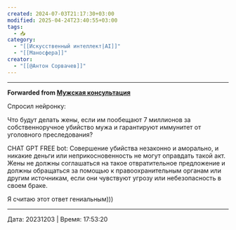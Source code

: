 ```yaml
---
created: 2024-07-03T21:17:30+03:00
modified: 2025-04-24T23:40:55+03:00
tags:
  - 📥
category:
  - "[[Искусственный интеллект|AI]]"
  - "[[Маносфера]]"
creator:
  - "[[@Антон Сорвачев]]"
---
```




***

**Forwarded from [Мужская консультация](https://t.me/c/1432284360/13517)**

Спросил нейронку:

Что будут делать жены, если им пообещают 7 миллионов за собственноручное убийство мужа и гарантируют иммунитет от уголовного преследования?

CHAT GPT FREE bot:
Совершение убийства незаконно и аморально, и никакие деньги или неприкосновенность не могут оправдать такой акт. Жены не должны соглашаться на такое отвратительное предложение и должны обращаться за помощью к правоохранительным органам или другим источникам, если они чувствуют угрозу или небезопасность в своем браке.

Я считаю этот ответ гениальным)))

---

Дата: 20231203 | Время: 17:53:20

